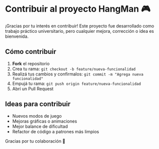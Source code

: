# Contribuir al proyecto HangMan 🎮

¡Gracias por tu interés en contribuir! Este proyecto fue desarrollado como trabajo práctico universitario, pero cualquier mejora, corrección o idea es bienvenida.

## Cómo contribuir

1. **Fork** el repositorio
2. Crea tu rama: `git checkout -b feature/nueva-funcionalidad`
3. Realizá tus cambios y confirmalos: `git commit -m "Agrega nueva funcionalidad"`
4. Empujá tu rama: `git push origin feature/nueva-funcionalidad`
5. Abrí un Pull Request

## Ideas para contribuir

- Nuevos modos de juego
- Mejoras gráficas o animaciones
- Mejor balance de dificultad
- Refactor de código a patrones más limpios

Gracias por tu colaboración 🎉
